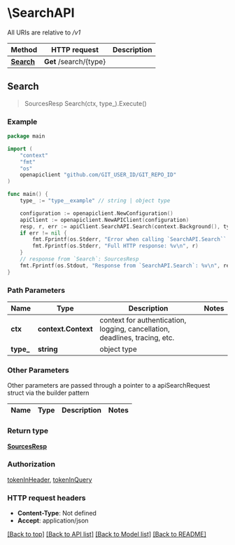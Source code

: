 # \SearchAPI

All URIs are relative to */v1*

Method | HTTP request | Description
------------- | ------------- | -------------
[**Search**](SearchAPI.md#Search) | **Get** /search/{type} | 



## Search

> SourcesResp Search(ctx, type_).Execute()





### Example

```go
package main

import (
	"context"
	"fmt"
	"os"
	openapiclient "github.com/GIT_USER_ID/GIT_REPO_ID"
)

func main() {
	type_ := "type__example" // string | object type

	configuration := openapiclient.NewConfiguration()
	apiClient := openapiclient.NewAPIClient(configuration)
	resp, r, err := apiClient.SearchAPI.Search(context.Background(), type_).Execute()
	if err != nil {
		fmt.Fprintf(os.Stderr, "Error when calling `SearchAPI.Search``: %v\n", err)
		fmt.Fprintf(os.Stderr, "Full HTTP response: %v\n", r)
	}
	// response from `Search`: SourcesResp
	fmt.Fprintf(os.Stdout, "Response from `SearchAPI.Search`: %v\n", resp)
}
```

### Path Parameters


Name | Type | Description  | Notes
------------- | ------------- | ------------- | -------------
**ctx** | **context.Context** | context for authentication, logging, cancellation, deadlines, tracing, etc.
**type_** | **string** | object type | 

### Other Parameters

Other parameters are passed through a pointer to a apiSearchRequest struct via the builder pattern


Name | Type | Description  | Notes
------------- | ------------- | ------------- | -------------


### Return type

[**SourcesResp**](SourcesResp.md)

### Authorization

[tokenInHeader](../README.md#tokenInHeader), [tokenInQuery](../README.md#tokenInQuery)

### HTTP request headers

- **Content-Type**: Not defined
- **Accept**: application/json

[[Back to top]](#) [[Back to API list]](../README.md#documentation-for-api-endpoints)
[[Back to Model list]](../README.md#documentation-for-models)
[[Back to README]](../README.md)

